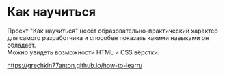 # Как научиться
Проект "Как научиться" несёт образовательно-практический характер для самого разработчика и способен показать какими навыками он обладает.  
Можно увидеть возможности HTML и CSS вёрстки.

https://grechkin77anton.github.io/how-to-learn/
